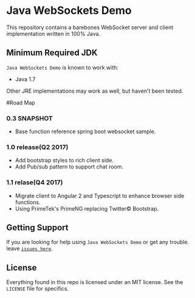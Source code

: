 Java WebSockets Demo
===============

This repository contains a barebones WebSocket server and client implementation
written in 100% Java.

Minimum Required JDK
--------------------

`Java WebSockets Demo` is known to work with:

 * Java 1.7

Other JRE implementations may work as well, but haven't been tested.

#Road Map
### 0.3 SNAPSHOT
* Base function reference spring boot websocket sample. 

### 1.0 release(Q2 2017)
* Add bootstrap styles to rich client side.
* Add Pub/sub pattern to support chat room.

### 1.1 relase(Q4 2017)
* Migrate client to Angular 2 and Typescript to enhance browser side functions.
* Using PrimeTek's PrimeNG replacing Twitter&copy; Bootstrap.

Getting Support
---------------

If you are looking for help using `Java WebSockets Demo` or get any trouble.
leave [`issues here`](https://github.com/YingDu/JavaWebSocketDemo/issues).

License
-------

Everything found in this repo is licensed under an MIT license. See
the `LICENSE` file for specifics.